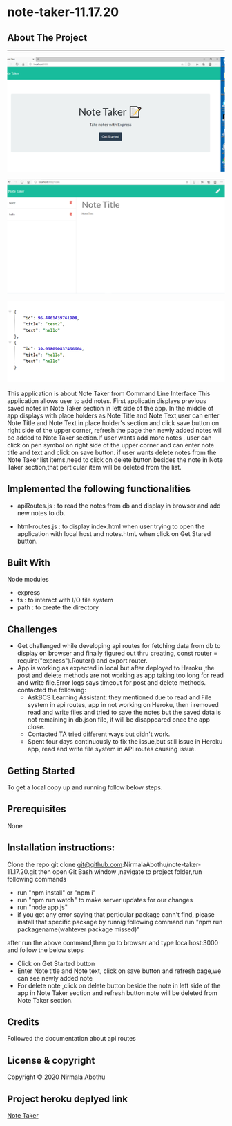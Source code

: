 # note-taker-11.17.20

## About The Project

---

![alt text](images/image3.PNG)

![alt text](images/Image1.PNG)

![alt text](images/Image2.PNG)

This application is about Note Taker from Command Line Interface
This application allows user to add notes.
First applicatin displays previous saved notes in Note Taker section in left side of the app.
In the middle of app displays with place holders as Note Title and Note Text,user can enter Note
Title and Note Text in place holder's section and click save button on right side of the upper corner,
refresh the page then newly added notes will be added to Note Taker section.If user wants add more notes ,
user can click on pen symbol on right side of the upper corner and can enter note title and text and click on save button.
if user wants delete notes from the Note Taker list items,need to click on delete button besides the note in Note Taker section,that perticular item will be deleted from the list.

## Implemented the following functionalities

-    apiRoutes.js : to read the notes from db and display in browser and add new notes to db.

-    html-routes.js : to display index.html when user trying to open the application with local host and
     notes.htmL when click on Get Stared button.

## Built With

Node modules

-    express
-    fs : to interact with I/O file system
-    path : to create the directory

## Challenges

-    Get challenged while developing api routes for fetching data from db to display on browser
     and finally figured out thru creating, const router = require("express").Router() and export router.
-    App is working as expected in local but after deployed to Heroku ,the post and delete methods are not working as
     app taking too long for read and write file.Error logs says timeout for post and delete methods.
     contacted the following:
     -    AskBCS Learning Assistant: they mentioned due to read and File system in api routes, app in not working on Heroku,
          then i removed read and write files and tried to save the notes but the saved data is not remaining in db.json file,
          it will be disappeared once the app close.
     -    Contacted TA tried different ways but didn't work.
     -    Spent four days continuously to fix the issue,but still issue in Heroku app, read and write file system in API routes
          causing issue.

## Getting Started

To get a local copy up and running follow below steps.

## Prerequisites

None

## Installation instructions:

Clone the repo git clone git@github.com:NirmalaAbothu/note-taker-11.17.20.git then open Git Bash window ,navigate to project folder,run
following commands

-    run "npm install" or "npm i"
-    run "npm run watch" to make server updates for our changes
-    run "node app.js"
-    if you get any error saying that perticular package cann't find, please install that specific package by runnig following command
     run "npm run packagename(wahtever package missed)"

after run the above command,then go to browser and type localhost:3000 and follow the below steps

-    Click on Get Started button
-    Enter Note title and Note text, click on save button and refresh page,we can see newly added note
-    For delete note ,click on delete button beside the note in left side of the app in Note Taker section and refresh button
     note will be deleted from Note Taker section.

## Credits

Followed the documentation about api routes

## License & copyright

Copyright © 2020 Nirmala Abothu

## Project heroku deplyed link

[Note Taker](https://arcane-cliffs-33965.herokuapp.com/notes)

